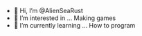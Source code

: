 - 👋 Hi, I’m @AlienSeaRust
- 👀 I’m interested in ... Making games
- 🌱 I’m currently learning ... How to program


<!---
AlienSeaRust/AlienSeaRust is a ✨ special ✨ repository because its `README.md` (this file) appears on your GitHub profile.
You can click the Preview link to take a look at your changes.
--->
